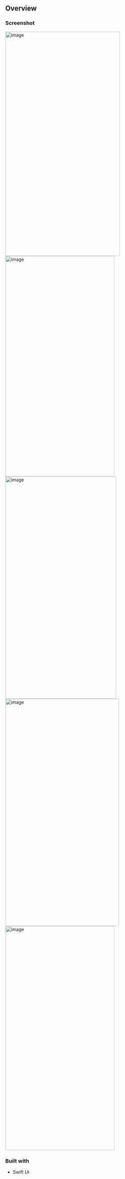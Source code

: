 ## Overview

### Screenshot

<img width="359" height="698" alt="image" src="https://github.com/user-attachments/assets/e6d86508-2c68-4d39-96d3-a9fee06c276f" />
<img width="342" height="686" alt="image" src="https://github.com/user-attachments/assets/bc868594-1f70-482b-aa0e-d784cde03c43" />
<img width="347" height="692" alt="image" src="https://github.com/user-attachments/assets/8056f858-4635-437c-84e1-879b0386730a" />
<img width="356" height="707" alt="image" src="https://github.com/user-attachments/assets/71aabc02-7475-4c8c-aa09-b36fd69be8c4" />
<img width="342" height="698" alt="image" src="https://github.com/user-attachments/assets/45bf9af4-c5a0-4ab2-a66b-df98c758c00e" />

### Built with

- Swift UI
